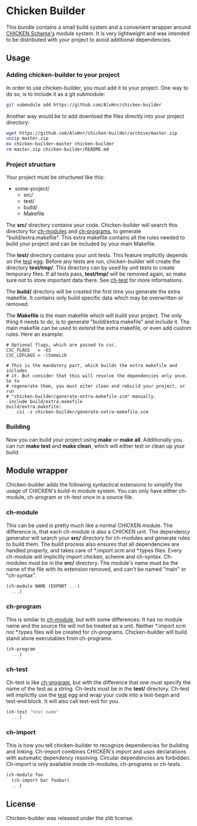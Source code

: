 # Chicken Builder

This bundle contains a small build system and a convenient wrapper around
[CHICKEN Scheme's](http://call-cc.org) module system. It is very
lightweight and was intended to be distributed with your project to avoid
additional dependencies.

## Usage
### Adding chicken-builder to your project

In order to use chicken-builder, you must add it to your project. One way
to do so, is to include it as a git submodule:

```sh
git submodule add https://github.com/AlxHnr/chicken-builder
```

Another way would be to add download the files directly into your project
directory:

```sh
wget https://github.com/AlxHnr/chicken-builder/archive/master.zip
unzip master.zip
mv chicken-builder-master chicken-builder
rm master.zip chicken-builder/README.md
```

### Project structure

Your project must be structured like this:

* some-project/
  * src/
  * test/
  * build/
  * Makefile

The **src/** directory contains your code. Chicken-builder will search this
directory for [ch-modules](#ch-module) and [ch-programs](#ch-program), to
generate "build/extra.makefile". This extra makefile contains all the
rules needed to build your project and can be included by your main
Makefile.

The **test/** directory contains your unit tests. This feature implicitly
depends on the [test](http://wiki.call-cc.org/eggref/4/test) egg. Before
any tests are run, chicken-builder will create the directory **test/tmp/**.
This directory can by used by unit tests to create temporary files. If all
tests pass, **test/tmp/** will be removed again, so make sure not to store
important data there. See [ch-test](#ch-test) for more informations.

The **build/** directory will be created the first time you generate the
extra makefile. It contains only build specific data which may be
overwritten or removed.

The **Makefile** is the main makefile which will build your project. The
only thing it needs to do, is to generate "build/extra.makefile" and
include it. The main makefile can be used to extend the extra makefile, or
even add custom rules. Here an example:

```make
# Optional flags, which are passed to csc.
CSC_FLAGS   = -O3
CSC_LDFLAGS = -lSomeLib

# This is the mandatory part, which builds the extra makefile and includes
# it. But consider that this will resolve the dependencies only once. So to
# regenerate them, you must eiter clean and rebuild your project, or run
# "chicken-builder/generate-extra-makefile.scm" manually.
-include build/extra.makefile
build/extra.makefile:
	csi -s chicken-builder/generate-extra-makefile.scm
```

### Building

Now you can build your project using **make** or **make all**. Additionally
you can run **make test** and **make clean**, which will either test or
clean up your build.

## Module wrapper

Chicken-builder adds the following syntactical extensions to simplify the
usage of CHICKEN's build-in module system. You can only have either
ch-module, ch-program or ch-test once in a source file.

### ch-module

This can be used is pretty much like a normal CHICKEN module. The
difference is, that each ch-module is also a CHICKEN unit. The dependency
generator will search your **src/** directory for ch-modules and generate
rules to build them. The build process also ensures that all dependencies
are handled properly, and takes care of \*.import.scm and \*.types files.
Every ch-module will implicitly import chicken, scheme and ch-syntax.
Ch-modules must be in the **src/** directory. The module's name must be the
name of the file with its extension removed, and can't be named "main" or
"ch-syntax".

```scheme
(ch-module NAME (EXPORT ...)
  ...)
```

### ch-program

This is similar to [ch-module](#ch-module), but with some differences: It
has no module name and the source file will not be treated as a unit.
Neither \*.import.scm nor \*.types files will be created for ch-programs.
Chicken-builder will build stand alone executables from ch-programs.

```scheme
(ch-program
  ...)
```

### ch-test

Ch-test is like [ch-program](#ch-program), but with the difference that one
must specify the name of the test as a string. Ch-tests must be in the
**test/** directory. Ch-test will implicitly use the
[test](http://wiki.call-cc.org/eggref/4/test) egg and wrap your code into a
test-begin and test-end block. It will also call test-exit for you.

```scheme
(ch-test "test name"
  ...)
```

### ch-import

This is how you tell chicken-builder to recognize dependencies for building
and linking. Ch-import combines CHICKEN's _import_ and _uses_ declarations
with automatic dependency resolving. Circular dependencies are forbidden.
Ch-import is only available inside ch-modules, ch-programs or ch-tests.

```scheme
(ch-module foo
  (ch-import bar foobar)
  ...)
```

## License

Chicken-builder was released under the zlib license.
